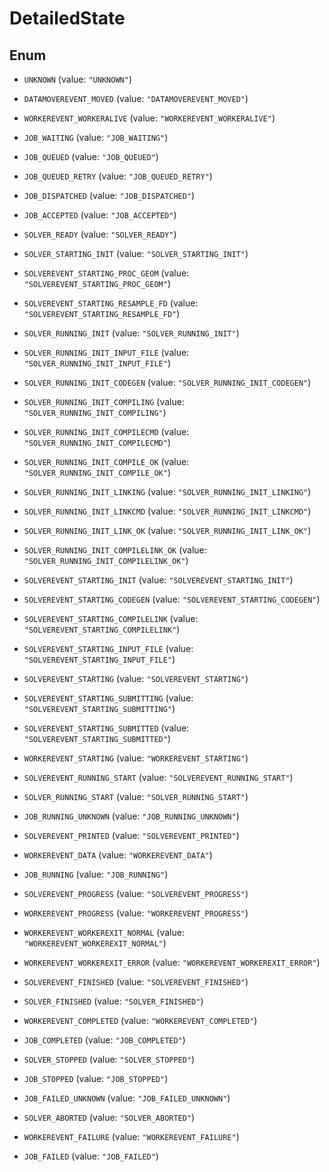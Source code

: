 

# DetailedState

## Enum


* `UNKNOWN` (value: `"UNKNOWN"`)

* `DATAMOVEREVENT_MOVED` (value: `"DATAMOVEREVENT_MOVED"`)

* `WORKEREVENT_WORKERALIVE` (value: `"WORKEREVENT_WORKERALIVE"`)

* `JOB_WAITING` (value: `"JOB_WAITING"`)

* `JOB_QUEUED` (value: `"JOB_QUEUED"`)

* `JOB_QUEUED_RETRY` (value: `"JOB_QUEUED_RETRY"`)

* `JOB_DISPATCHED` (value: `"JOB_DISPATCHED"`)

* `JOB_ACCEPTED` (value: `"JOB_ACCEPTED"`)

* `SOLVER_READY` (value: `"SOLVER_READY"`)

* `SOLVER_STARTING_INIT` (value: `"SOLVER_STARTING_INIT"`)

* `SOLVEREVENT_STARTING_PROC_GEOM` (value: `"SOLVEREVENT_STARTING_PROC_GEOM"`)

* `SOLVEREVENT_STARTING_RESAMPLE_FD` (value: `"SOLVEREVENT_STARTING_RESAMPLE_FD"`)

* `SOLVER_RUNNING_INIT` (value: `"SOLVER_RUNNING_INIT"`)

* `SOLVER_RUNNING_INIT_INPUT_FILE` (value: `"SOLVER_RUNNING_INIT_INPUT_FILE"`)

* `SOLVER_RUNNING_INIT_CODEGEN` (value: `"SOLVER_RUNNING_INIT_CODEGEN"`)

* `SOLVER_RUNNING_INIT_COMPILING` (value: `"SOLVER_RUNNING_INIT_COMPILING"`)

* `SOLVER_RUNNING_INIT_COMPILECMD` (value: `"SOLVER_RUNNING_INIT_COMPILECMD"`)

* `SOLVER_RUNNING_INIT_COMPILE_OK` (value: `"SOLVER_RUNNING_INIT_COMPILE_OK"`)

* `SOLVER_RUNNING_INIT_LINKING` (value: `"SOLVER_RUNNING_INIT_LINKING"`)

* `SOLVER_RUNNING_INIT_LINKCMD` (value: `"SOLVER_RUNNING_INIT_LINKCMD"`)

* `SOLVER_RUNNING_INIT_LINK_OK` (value: `"SOLVER_RUNNING_INIT_LINK_OK"`)

* `SOLVER_RUNNING_INIT_COMPILELINK_OK` (value: `"SOLVER_RUNNING_INIT_COMPILELINK_OK"`)

* `SOLVEREVENT_STARTING_INIT` (value: `"SOLVEREVENT_STARTING_INIT"`)

* `SOLVEREVENT_STARTING_CODEGEN` (value: `"SOLVEREVENT_STARTING_CODEGEN"`)

* `SOLVEREVENT_STARTING_COMPILELINK` (value: `"SOLVEREVENT_STARTING_COMPILELINK"`)

* `SOLVEREVENT_STARTING_INPUT_FILE` (value: `"SOLVEREVENT_STARTING_INPUT_FILE"`)

* `SOLVEREVENT_STARTING` (value: `"SOLVEREVENT_STARTING"`)

* `SOLVEREVENT_STARTING_SUBMITTING` (value: `"SOLVEREVENT_STARTING_SUBMITTING"`)

* `SOLVEREVENT_STARTING_SUBMITTED` (value: `"SOLVEREVENT_STARTING_SUBMITTED"`)

* `WORKEREVENT_STARTING` (value: `"WORKEREVENT_STARTING"`)

* `SOLVEREVENT_RUNNING_START` (value: `"SOLVEREVENT_RUNNING_START"`)

* `SOLVER_RUNNING_START` (value: `"SOLVER_RUNNING_START"`)

* `JOB_RUNNING_UNKNOWN` (value: `"JOB_RUNNING_UNKNOWN"`)

* `SOLVEREVENT_PRINTED` (value: `"SOLVEREVENT_PRINTED"`)

* `WORKEREVENT_DATA` (value: `"WORKEREVENT_DATA"`)

* `JOB_RUNNING` (value: `"JOB_RUNNING"`)

* `SOLVEREVENT_PROGRESS` (value: `"SOLVEREVENT_PROGRESS"`)

* `WORKEREVENT_PROGRESS` (value: `"WORKEREVENT_PROGRESS"`)

* `WORKEREVENT_WORKEREXIT_NORMAL` (value: `"WORKEREVENT_WORKEREXIT_NORMAL"`)

* `WORKEREVENT_WORKEREXIT_ERROR` (value: `"WORKEREVENT_WORKEREXIT_ERROR"`)

* `SOLVEREVENT_FINISHED` (value: `"SOLVEREVENT_FINISHED"`)

* `SOLVER_FINISHED` (value: `"SOLVER_FINISHED"`)

* `WORKEREVENT_COMPLETED` (value: `"WORKEREVENT_COMPLETED"`)

* `JOB_COMPLETED` (value: `"JOB_COMPLETED"`)

* `SOLVER_STOPPED` (value: `"SOLVER_STOPPED"`)

* `JOB_STOPPED` (value: `"JOB_STOPPED"`)

* `JOB_FAILED_UNKNOWN` (value: `"JOB_FAILED_UNKNOWN"`)

* `SOLVER_ABORTED` (value: `"SOLVER_ABORTED"`)

* `WORKEREVENT_FAILURE` (value: `"WORKEREVENT_FAILURE"`)

* `JOB_FAILED` (value: `"JOB_FAILED"`)



